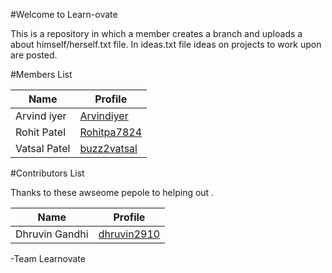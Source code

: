 #Welcome to Learn-ovate

This is a repository in which a member creates a branch and uploads a about himself/herself.txt file.
In ideas.txt file ideas on projects to work upon are posted.

#Members List

Name 			| 	Profile
------------ 	| -------------
Arvind iyer		| [Arvindiyer](https://github.com/arvindiyer)  
Rohit Patel 	| [Rohitpa7824](https://github.com/Rohitpa7824)
Vatsal Patel 	| [buzz2vatsal](https://github.com/buzz2vatsal) 

#Contributors List

Thanks to these awseome pepole to helping out . 

Name 			| 	Profile
------------ 	| -------------
Dhruvin Gandhi  | [dhruvin2910](https://github.com/dhruvin2910)

-Team Learnovate             
